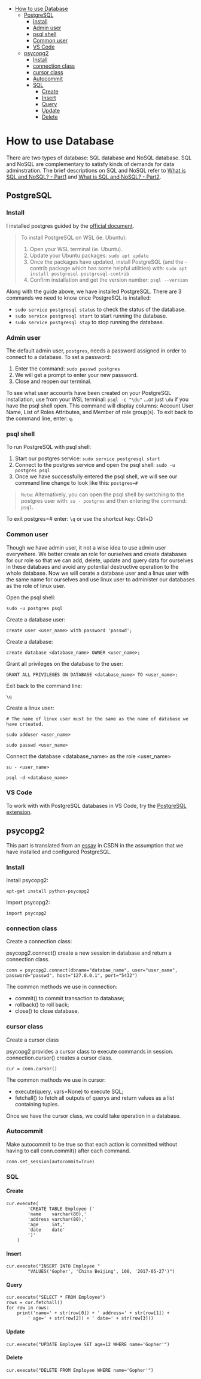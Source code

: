 - [How to use Database](#how-to-use-database)
  - [PostgreSQL](#postgresql)
    - [Install](#install)
    - [Admin user](#admin-user)
    - [psql shell](#psql-shell)
    - [Common user](#common-user)
    - [VS Code](#vs-code)
  - [psycopg2](#psycopg2)
    - [Install](#install-1)
    - [connection class](#connection-class)
    - [cursor class](#cursor-class)
    - [Autocommit](#autocommit)
    - [SQL](#sql)
      - [Create](#create)
      - [Insert](#insert)
      - [Query](#query)
      - [Update](#update)
      - [Delete](#delete)
# How to use Database
There are two types of database: SQL database and NoSQL database. SQL and NoSQL are complementary to satisfy kinds of demands for data adminstration. The brief descriptions on SQL and NoSQL refer to [What is SQL and NoSQL? - Part1](https://cloud.tencent.com/developer/article/1132555) and [What is SQL and NoSQL? - Part2](https://cloud.tencent.com/developer/article/1132589).

## PostgreSQL
### Install
I installed postgres guided by the [official document](https://learn.microsoft.com/en-us/windows/wsl/tutorials/wsl-database#install-postgresql).

> To install PostgreSQL on WSL (ie. Ubuntu):
> 
> 1. Open your WSL terminal (ie. Ubuntu).
> 2. Update your Ubuntu packages: `sudo apt update`
> 3. Once the packages have updated, install PostgreSQL (and the -contrib package which has some helpful utilities) with: `sudo apt install postgresql postgresql-contrib`
> 4. Confirm installation and get the version number: `psql --version`

Along with the guide above, we have installed PostgreSQL. There are 3 commands we need to know once PostgreSQL is installed:

- `sudo service postgresql status` to check the status of the database.
- `sudo service postgresql start` to start running the database.
- `sudo service postgresql stop` to stop running the database.

### Admin user
The default admin user, `postgres`, needs a password assigned in order to connect to a database. To set a password:

1. Enter the command: `sudo passwd postgres`
2. We will get a prompt to enter your new password.
3. Close and reopen our terminal.

To see what user accounts have been created on your PostgreSQL installation, use from your WSL terminal: `psql -c "\du"` ...or just `\du` if you have the psql shell open. This command will display columns: Account User Name, List of Roles Attributes, and Member of role group(s). To exit back to the command line, enter: `q`.

### psql shell
To run PostgreSQL with psql shell:

1. Start our postgres service: `sudo service postgresql start`
2. Connect to the postgres service and open the psql shell: `sudo -u postgres psql`
3. Once we have successfully entered the psql shell, we will see our command line change to look like this: `postgres=#`

> `Note`: Alternatively, you can open the psql shell by switching to the postgres user with: `su - postgres` and then entering the command: `psql`.

To exit postgres=# enter: `\q` or use the shortcut key: Ctrl+D

### Common user
Though we have admin user, it not a wise idea to use admin user everywhere. We better create an role for ourselves and create databases for our role so that we can add, delete, update and query data for ourselves in these databaes and avoid any  potential destructive operation to the whole database. Now we will cerate a database user and a linux user with the same name for ourselves and use linux user to administer our databases as the role of linux user.

Open the psql shell:
```
sudo -u postgres psql
```

Create a database user:
```
create user <user_name> with password 'passwd';
```

Create a database:
```
create database <database_name> OWNER <user_name>;
```

Grant all privileges on the database to the user:
```
GRANT ALL PRIVILEGES ON DATABASE <database_name> TO <user_name>;
```

Exit back to the command line:
```
\q
```

Create a linux user:
```
# The name of linux user must be the same as the name of database we have crteated.

sudo adduser <user_name>

sudo passwd <user_name>
```

Connect the database <database_name> as the role <user_name>
```
su - <user_name>

psql -d <database_name>
```

### VS Code
To work with with PostgreSQL databases in VS Code, try the [PostgreSQL extension](https://marketplace.visualstudio.com/items?itemName=ms-ossdata.vscode-postgresql).

## psycopg2
This part is translated from an [essay](https://blog.csdn.net/u011304970/article/details/72771775) in CSDN in the assumption that we have installed and configured PostgreSQL.

### Install
Install psycopg2:
```
apt-get install python-psycopg2
```

Import psycopg2:
```
import psycopg2
```
### connection class
Create a connection class:

psycopg2.connect() create a new session in database and return a connection class.
```
conn = psycopg2.connect(dbname="databae_name", user="user_name", password="passwd", host="127.0.0.1", port="5432")
```

The common methods we use in connection:

- commit() to commit transaction to database;
- rollback() to roll back;
- close() to close database.

### cursor class
Create a cursor class

psycopg2 provides a cursor class to execute commands in session. connection.cursor() creates a cursor class.

```
cur = conn.cursor()
```

The common methods we use in cursor:
- execute(query, vars=None) to execute SQL;
- fetchall() to fetch all outputs of querys and return values as a list containing tuples.

Once we have the cursor class, we could take operation in a database.

### Autocommit
Make autocommit to be true so that each action is committed without having to call conn.commit() after each command. 
```
conn.set_session(autocommit=True)
```

### SQL
#### Create
```
cur.execute(
        'CREATE TABLE Employee ('
        'name    varchar(80),'
        'address varchar(80),'
        'age     int,'
        'date    date'
        ')'
    )
```

#### Insert
```
cur.execute("INSERT INTO Employee "
        "VALUES('Gopher', 'China Beijing', 100, '2017-05-27')")
```

#### Query
```
cur.execute("SELECT * FROM Employee")
rows = cur.fetchall()
for row in rows:
    print('name=' + str(row[0]) + ' address=' + str(row[1]) + 
        ' age=' + str(row[2]) + ' date=' + str(row[3]))
```

#### Update
```
cur.execute("UPDATE Employee SET age=12 WHERE name='Gopher'")
```

#### Delete
```
cur.execute("DELETE FROM Employee WHERE name='Gopher'")
```
